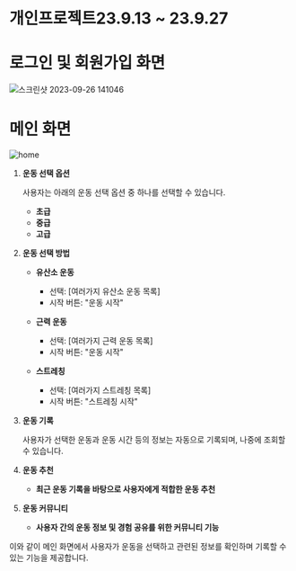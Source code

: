 # 개인프로젝트23.9.13 ~ 23.9.27

# 로그인 및 회원가입 화면
![스크린샷 2023-09-26 141046](https://github.com/Ggyuhwan/DogWater/assets/133470173/72e5eb39-bedd-4be5-bfb8-6c373c5d745c)
# 메인 화면 
![home](https://github.com/Ggyuhwan/DogWater/assets/133470173/7938d15d-f4f9-48c3-b428-0539ef616658)



1. **운동 선택 옵션**

    사용자는 아래의 운동 선택 옵션 중 하나를 선택할 수 있습니다.

    - **초급**
    - **중급**
    - **고급**

2. **운동 선택 방법**

    - **유산소 운동**
        - 선택: [여러가지 유산소 운동 목록]
        - 시작 버튼: "운동 시작"
    
    - **근력 운동**
        - 선택: [여러가지 근력 운동 목록]
        - 시작 버튼: "운동 시작"
    
    - **스트레칭**
        - 선택: [여러가지 스트레칭 목록]
        - 시작 버튼: "스트레칭 시작"

3. **운동 기록**

    사용자가 선택한 운동과 운동 시간 등의 정보는 자동으로 기록되며, 나중에 조회할 수 있습니다.

4. **운동 추천**

    - **최근 운동 기록을 바탕으로 사용자에게 적합한 운동 추천**

5. **운동 커뮤니티**

    - **사용자 간의 운동 정보 및 경험 공유를 위한 커뮤니티 기능**

이와 같이 메인 화면에서 사용자가 운동을 선택하고 관련된 정보를 확인하며 기록할 수 있는 기능을 제공합니다.
